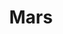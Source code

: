 ---
title: Mars
gen: Martis
gender: m.
over: Olympian god of war, battlelust, courage and civil order.
romanang: Mars
greekang: Ares
greek: Αρης
---